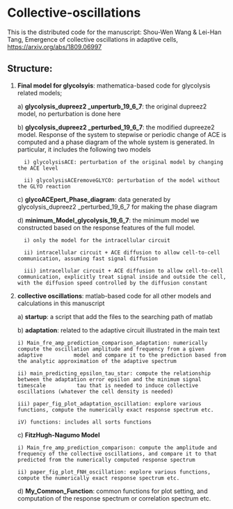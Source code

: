 # Collective-oscillations

This is the distributed code for the manuscript:  Shou-Wen Wang & Lei-Han Tang, Emergence of collective oscillations in adaptive cells, https://arxiv.org/abs/1809.06997


## Structure:
1) **Final model for glycolsyis**: mathematica-based code for glycolysis related models;				

   a) **glycolysis_dupreez2 _unperturb_19_6_7**:  the original dupreez2 model, no perturbation is done here
   
   b) **glycolysis_dupreez2 _perturbed_19_6_7**:  the modified dupreeze2 model.  Response of the system to stepwise or periodic change of ACE       is computed and a phase diagram of the whole system is generated. In particular, it includes the following two models
      
         i) glycolysisACE: perturbation of the original model by changing the ACE level
      
         ii) glycolysisACEremoveGLYCO: perturbation of the model without the GLYO reaction
      
   c) **glycoACEpert_Phase_diagram**: data generated by glycolysis_dupreez2 _perturbed_19_6_7 for making the phase diagram
   
   d) **minimum_Model_glycolysis_19_6_7**: the minimum model we constructed based on the response features of the full model.  
   
         i) only the model for the intracellular circuit
      
         ii) intracellular circuit + ACE diffusion to allow cell-to-cell communication, assuming fast signal diffusion
      
         iii) intracellular circuit + ACE diffusion to allow cell-to-cell communication, explicitly treat signal inside and outside the cell,            with the diffusion speed controlled by the diffusion constant
  
2) **collective oscillations**: matlab-based code for all other models and calculations in this manuscript

	a) **startup**: a script that add the files to the searching path of matlab

   b) **adaptation**: related to the adaptive circuit illustrated in the main text
   
       i) Main_fre_amp_prediction_comparison_adaptation: numerically compute the oscillation amplitude and frequency from a given adaptive          model and compare it to the prediction based from the analytic approximation of the adaptive spectrum
   
       ii) main_predicting_epsilon_tau_star: compute the relationship between the adaptation error epsilon and the minimum signal timescale          tau that is needed to induce collective oscillations (whatever the cell density is needed)
      
       iii) paper_fig_plot_adaptation_oscillation: explore various functions, compute the numerically exact response spectrum etc.
       
       iV) functions: includes all sorts functions
       
   c) **FitzHugh-Nagumo Model**
   
       i) Main_fre_amp_prediction_comparison: compute the amplitude and frequency of the collective oscillations, and compare it to that            predicted from the numerically computed response spectrum
         
       ii) paper_fig_plot_FNH_oscillation: explore various functions, compute the numerically exact response spectrum etc.
       
   d) **My_Common_Function**: common functions for plot setting, and computation of the response spectrum or correlation spectrum etc. 
     
   
